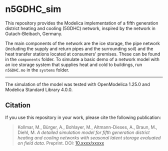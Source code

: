 # n5GDHC_sim

This repository provides the Modelica implementation of a fifth generation district heating and cooling (5GDHC) network, inspired by the network in Gutach-Bleibach, Germany.

The main components of the network are the ice storage, the pipe network (including the supply and return pipes and the surrounding soil) and the heat transfer stations located at consumers' premises. These can be found in the `components` folder.
To simulate a basic demo of a network model with an ice storage system that supplies heat and cold to buildings, run `n5GDHC.mo` in the `systems` folder.

-------------
The simulation of the model was tested with OpenModelica 1.25.0 and Modelica Standard Library 4.0.0.

## Citation

If you use this repository in your work, please cite the following publication:

> Kollmar, M., Bürger, A., Bohlayer, M., Altmann-Dieses, A., Braun, M., Diehl, M. *A detailed simulation model for fifth generation district heating and cooling networks with seasonal latent storage evaluated on field data*. Preprint. DOI: [10.xxxx/xxxxx](https://doi.org/10.xxxx/xxxxx)

